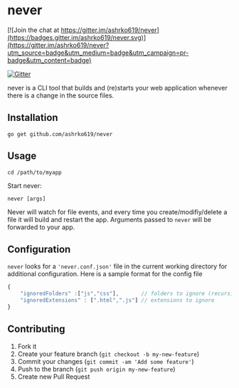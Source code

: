 # never

[![Join the chat at https://gitter.im/ashrko619/never](https://badges.gitter.im/ashrko619/never.svg)](https://gitter.im/ashrko619/never?utm_source=badge&utm_medium=badge&utm_campaign=pr-badge&utm_content=badge)


[![Gitter](https://badges.gitter.im/ashrko619/never.svg)](https://gitter.im/ashrko619/never?utm_source=badge&utm_medium=badge&utm_campaign=pr-badge)


never is a CLI tool that builds and (re)starts your web application whenever there is a change in the source files.


## Installation

    go get github.com/ashrko619/never

## Usage

    cd /path/to/myapp

Start never:

    never [args]

Never will watch for file events, and every time you create/modifiy/delete a file it will build and restart the app. Arguments passed to `never` will be forwarded to your app.


## Configuration

`never` looks for a `'never.conf.json'` file in the current working directory for additional configuration. Here is a sample format for the config file

```javascript
{
	"ignoredFolders" :["js","css"],       // folders to ignore (recursively)
	"ignoredExtensions" : [".html",".js"] // extensions to ignore
}
```

## Contributing

1. Fork it
2. Create your feature branch (`git checkout -b my-new-feature`)
3. Commit your changes (`git commit -am 'Add some feature'`)
4. Push to the branch (`git push origin my-new-feature`)
5. Create new Pull Request


